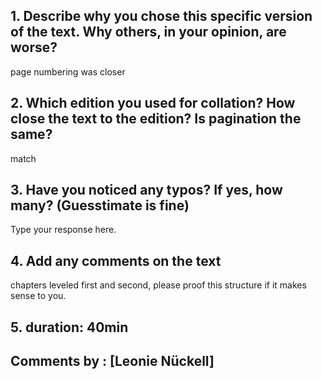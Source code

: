 ## 1. Describe why you chose this specific version of the text. Why others, in your opinion, are worse?

page numbering was closer

## 2. Which edition you used for collation? How close the text to the edition? Is pagination the same?

match

## 3. Have you noticed any typos? If yes, how many? (Guesstimate is fine)

Type your response here.

## 4. Add any comments on the text

chapters leveled first and second, please proof this structure if it makes sense to you.

## 5. duration: 40min

## Comments by : [Leonie Nückell]

